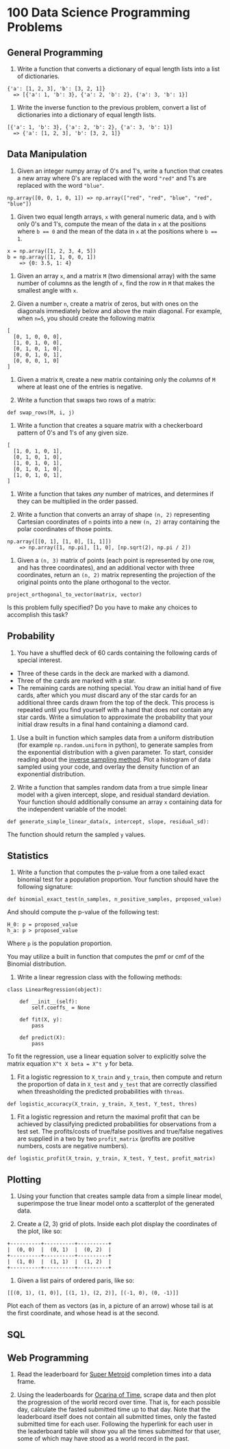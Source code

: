 100 Data Science Programming Problems
=====================================


General Programming
-------------------

1. Write a function that converts a dictionary of equal length lists into a list of dictionaries.

```
{'a': [1, 2, 3], 'b': [3, 2, 1]}
  => [{'a': 1, 'b': 3}, {'a': 2, 'b': 2}, {'a': 3, 'b': 1}]
```

1. Write the inverse function to the previous problem, convert a list of dictionaries into a dictionary of equal length lists.

```
[{'a': 1, 'b': 3}, {'a': 2, 'b': 2}, {'a': 3, 'b': 1}]
  => {'a': [1, 2, 3], 'b': [3, 2, 1]}
```

Data Manipulation
-----------------

1. Given an integer numpy array of 0's and 1's, write a function that creates a new array where 0's are replaced with the word `"red"` and 1's are replaced with the word `"blue"`.

```
np.array([0, 0, 1, 0, 1]) => np.array(["red", "red", "blue", "red", "blue"])
```

1. Given two equal length arrays, `x` with general numeric data, and `b` with only 0's and 1's, compute the mean of the data in `x` at the positions where `b == 0` and the mean of the data in `x` at the positions where `b == 1`.

```
x = np.array([1, 2, 3, 4, 5])
b = np.array([1, 1, 0, 0, 1])
    => {0: 3.5, 1: 4}
```

1. Given an array `x`, and a matrix `M` (two dimensional array) with the same number of columns as the length of `x`, find the row in `M` that makes the smallest angle with `x`.

1. Given a number `n`, create a matrix of zeros, but with ones on the diagonals immediately below and above the main diagonal.  For example, when `n=5`, you should create the following matrix

```
[
  [0, 1, 0, 0, 0],
  [1, 0, 1, 0, 0],
  [0, 1, 0, 1, 0],
  [0, 0, 1, 0, 1],
  [0, 0, 0, 1, 0]
]
```

1. Given a matrix `M`, create a new matrix containing only the *columns* of `M` where at least one of the entries is negative.

1. Write a function that swaps two rows of a matrix:

```
def swap_rows(M, i, j)
```

1. Write a function that creates a square matrix with a checkerboard pattern of 0's and 1's of any given size.

```
[
  [1, 0, 1, 0, 1],
  [0, 1, 0, 1, 0],
  [1, 0, 1, 0, 1],
  [0, 1, 0, 1, 0],
  [1, 0, 1, 0, 1],
]
```

1. Write a function that takes *any* number of matrices, and determines if they can be multiplied in the order passed.

1. Write a function that converts an  array of shape `(n, 2)` representing Cartesian coordinates of `n` points into a new `(n, 2)` array containing the polar coordinates of those points.

```
np.array([[0, 1], [1, 0], [1, 1]])
    => np.array([1, np.pi], [1, 0], [np.sqrt(2), np.pi / 2])
```

1. Given a `(n, 3)` matrix of points (each point is represented by one row, and has three coordinates), and an additional vector with three coordinates, return an `(n, 2)` matrix representing the projection of the original points onto the plane orthogonal to the vector.

```
project_orthogonal_to_vector(matrix, vector)
```

Is this problem fully specified?  Do you have to make any choices to accomplish this task?

Probability
-----------

1. You have a shuffled deck of 60 cards containing the following cards of special interest.  
  - Three of these cards in the deck are marked with a diamond.
  - Three of the cards are marked with a star.  
  - The remaining cards are nothing special.
You draw an initial hand of five cards, after which you *must* discard any of the star cards for an additional three cards drawn from the top of the deck.  This process is repeated until you find yourself with a hand that does *not* contain any star cards.  Write a simulation to approximate the probability that your initial draw results in a final hand containing a diamond card. 

1. Use a built in function which samples data from a uniform distribution (for example `np.random.uniform` in python), to generate samples from the exponential distribution with a given parameter.  To start, consider reading about the [inverse sampling method](https://en.wikipedia.org/wiki/Inverse_transform_sampling).  Plot a histogram of data sampled using your code, and overlay the density function of an exponential distribution.

1. Write a function that samples random data from a true simple linear model with a given intercept, slope, and residual standard deviation.  Your function should additionally consume an array `x` containing data for the independent variable of the model:

```
def generate_simple_linear_data(x, intercept, slope, residual_sd):
```

The function should return the sampled `y` values.

Statistics
----------

1. Write a function that computes the p-value from a one tailed exact binomial test for a population proportion.  Your function should have the following signature:

```
def binomial_exact_test(n_samples, n_positive_samples, proposed_value)
```

And should compute the p-value of the following test:

```
H_0: p = proposed_value
h_a: p > proposed_value
```

Where `p` is the population proportion.

You may utilize a built in function that computes the pmf or cmf of the Binomial distribution.

1. Write a linear regression class with the following methods:

```
class LinearRegression(object):

    def __init__(self):
        self.coeffs_ = None

    def fit(X, y):
        pass

    def predict(X):
        pass
```

To fit the regression, use a linear equation solver to explicitly solve the matrix equation `X^t X beta = X^t y` for beta.

1. Fit a logistic regression to `X_train` and `y_train`, then compute and return the proportion of data in `X_test` and `y_test` that are correctly classified when threasholding the predicted probabilities with `threas`.

```
def logistic_accuracy(X_train, y_train, X_test, Y_test, thres)
```

1. Fit a logistic regression and return the maximal profit that can be achieved by classifying predicted probabilities for observations from a test set.  The profits/costs of true/false positives and true/false negatives are supplied in a two by two `profit_matrix` (profits are positive numbers, costs are negative numbers).

```
def logistic_profit(X_train, y_train, X_test, Y_test, profit_matrix)
```

Plotting
--------

1.  Using your function that creates sample data from a simple linear model, superimpose the true linear model onto a scatterplot of the generated data. 

1. Create a (2, 3) grid of plots.  Inside each plot display the coordinates of the plot, like so:

```
+----------+----------+----------+
|  (0, 0)  |  (0, 1)  |  (0, 2)  |
+----------+----------+----------+
|  (1, 0)  |  (1, 1)  |  (1, 2)  |
+----------+----------+----------+
```

1. Given a list pairs of ordered paris, like so:

```
[[(0, 1), (1, 0)], [(1, 1), (2, 2)], [(-1, 0), (0, -1)]]
```

Plot each of them as vectors (as in, a picture of an arrow) whose tail is at the first coordinate, and whose head is at the second.

SQL
---

Web Programming
---------------

1. Read the leaderboard for [Super Metroid](http://deertier.com/Leaderboard/AnyPercentRealTime) completion times into a data frame.

1. Using the leaderboards for [Ocarina of Time](http://zeldaspeedruns.com/leaderboards/oot/any), scrape data and then plot the progression of the world record over time.  That is, for each possible day, calculate the fasted submitted time up to that day.  Note that the leaderboard itself does not contain all submitted times, only the fasted submitted time for each user.  Following the hyperlink for each user in the leaderboard table will show you all the times submitted for that user, some of which may have stood as a world record in the past. 

